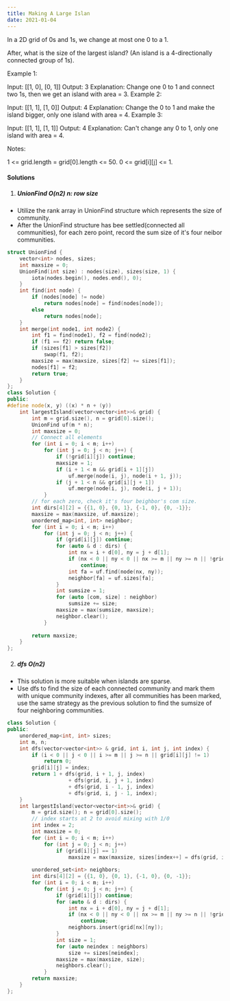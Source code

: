 ```yaml
---
title: Making A Large Islan
date: 2021-01-04
---
```

In a 2D grid of 0s and 1s, we change at most one 0 to a 1.

After, what is the size of the largest island? (An island is a 4-directionally connected group of 1s).

Example 1:

Input: [[1, 0], [0, 1]]
Output: 3
Explanation: Change one 0 to 1 and connect two 1s, then we get an island with area = 3.
Example 2:

Input: [[1, 1], [1, 0]]
Output: 4
Explanation: Change the 0 to 1 and make the island bigger, only one island with area = 4.
Example 3:

Input: [[1, 1], [1, 1]]
Output: 4
Explanation: Can't change any 0 to 1, only one island with area = 4.
 

Notes:

1 <= grid.length = grid[0].length <= 50.
0 <= grid[i][j] <= 1.

#### Solutions

1. ##### UnionFind O(n2) n: row size

- Utilize the rank array in UnionFind structure which represents the size of community.
- After the UnionFind structure has bee settled(connected all communities), for each zero point, record the sum size of it's four neibor communities.

```cpp
struct UnionFind {
    vector<int> nodes, sizes;
    int maxsize = 0;
    UnionFind(int size) : nodes(size), sizes(size, 1) {
        iota(nodes.begin(), nodes.end(), 0);
    }
    int find(int node) {
        if (nodes[node] != node)
            return nodes[node] = find(nodes[node]);
        else
            return nodes[node];
    }
    int merge(int node1, int node2) {
        int f1 = find(node1), f2 = find(node2);
        if (f1 == f2) return false;
        if (sizes[f1] > sizes[f2])
            swap(f1, f2);
        maxsize = max(maxsize, sizes[f2] += sizes[f1]);
        nodes[f1] = f2;
        return true;
    }
};
class Solution {
public:
#define node(x, y) ((x) * n + (y))
    int largestIsland(vector<vector<int>>& grid) {
        int m = grid.size(), n = grid[0].size();
        UnionFind uf(m * n);
        int maxsize = 0;
        // Connect all elements
        for (int i = 0; i < m; i++)
            for (int j = 0; j < n; j++) {
                if (!grid[i][j]) continue;
                maxsize = 1;
                if (i + 1 < m && grid[i + 1][j])
                    uf.merge(node(i, j), node(i + 1, j));
                if (j + 1 < n && grid[i][j + 1])
                    uf.merge(node(i, j), node(i, j + 1));
            }
        // for each zero, check it's four beighbor's com size.
        int dirs[4][2] = {{1, 0}, {0, 1}, {-1, 0}, {0, -1}};
        maxsize = max(maxsize, uf.maxsize);
        unordered_map<int, int> neighbor;
        for (int i = 0; i < m; i++)
            for (int j = 0; j < n; j++) {
                if (grid[i][j]) continue;
                for (auto & d : dirs) {
                    int nx = i + d[0], ny = j + d[1];
                    if (nx < 0 || ny < 0 || nx >= m || ny >= n || !grid[nx][ny])
                        continue;
                    int fa = uf.find(node(nx, ny));
                    neighbor[fa] = uf.sizes[fa];
                }
                int sumsize = 1;
                for (auto [com, size] : neighbor)
                    sumsize += size;
                maxsize = max(sumsize, maxsize);
                neighbor.clear();
            }
        
        return maxsize;
    }
};
```

2. ##### dfs O(n2)

- This solution is more suitable when islands are sparse.
- Use dfs to find the size of each connected community and mark them with unique community indexes, after all communities has been marked, use the same strategy as the previous solution to find the sumsize of four neighboring communities.

```cpp
class Solution {
public:
    unordered_map<int, int> sizes;
    int m, n;
    int dfs(vector<vector<int>> & grid, int i, int j, int index) {
        if (i < 0 || j < 0 || i >= m || j >= n || grid[i][j] != 1)
            return 0;
        grid[i][j] = index;
        return 1 + dfs(grid, i + 1, j, index) 
                    + dfs(grid, i, j + 1, index)
                    + dfs(grid, i - 1, j, index) 
                    + dfs(grid, i, j - 1, index);
    }
    int largestIsland(vector<vector<int>>& grid) {
        m = grid.size(); n = grid[0].size();
        // index starts at 2 to avoid mixing with 1/0
        int index = 2;
        int maxsize = 0;
        for (int i = 0; i < m; i++)
            for (int j = 0; j < n; j++)
                if (grid[i][j] == 1)
                    maxsize = max(maxsize, sizes[index++] = dfs(grid, i, j, index));
        
        unordered_set<int> neighbors;
        int dirs[4][2] = {{1, 0}, {0, 1}, {-1, 0}, {0, -1}};
        for (int i = 0; i < m; i++)
            for (int j = 0; j < n; j++) {
                if (grid[i][j]) continue;
                for (auto & d : dirs) {
                    int nx = i + d[0], ny = j + d[1];
                    if (nx < 0 || ny < 0 || nx >= m || ny >= n || !grid[nx][ny])
                        continue;
                    neighbors.insert(grid[nx][ny]);
                }
                int size = 1;
                for (auto neindex : neighbors)
                    size += sizes[neindex];
                maxsize = max(maxsize, size);
                neighbors.clear();
            }
        return maxsize;
    }
};
```